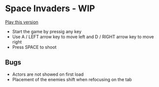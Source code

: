 # Space Invaders - WIP

[Play this version](https://gregoricsd.web.elte.hu/space-invaders/index.html)

- Start the game by pressig any key
- Use A / LEFT arrow key to move left and D / RIGHT arrow key to move right
- Press SPACE to shoot

## Bugs

- Actors are not showed on first load
- Placement of the enemies shift when refocusing on the tab
